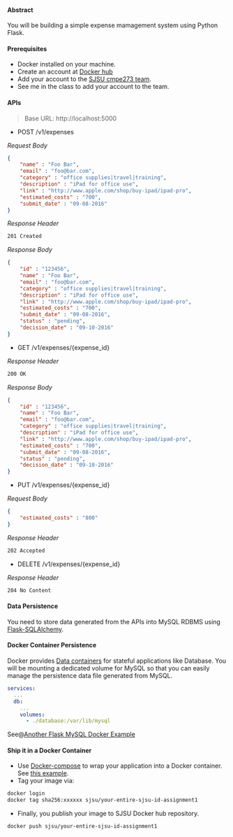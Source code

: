 #### Abstract

You will be building a simple expense mamagement system using Python Flask.

#### Prerequisites
* Docker installed on your machine.
* Create an account at [Docker hub](https://hub.docker.com/)
* Add your account to the [SJSU cmpe273 team](https://hub.docker.com/u/sjsu/dashboard/teams/?team=cmpe273). 
* See me in the class to add your account to the team.

#### APIs

> Base URL: http://localhost:5000

* POST /v1/expenses

_Request Body_

```json
{
    "name" : "Foo Bar",
    "email" : "foo@bar.com",
    "category" : "office supplies|travel|training",
    "description" : "iPad for office use",
    "link" : "http://www.apple.com/shop/buy-ipad/ipad-pro",
    "estimated_costs" : "700",
    "submit_date" : "09-08-2016"
}
```
 
_Response Header_

```sh
201 Created
```

_Response Body_

```json
{
    "id" : "123456",
    "name" : "Foo Bar",
    "email" : "foo@bar.com",
    "category" : "office supplies|travel|training",
    "description" : "iPad for office use",
    "link" : "http://www.apple.com/shop/buy-ipad/ipad-pro",
    "estimated_costs" : "700",
    "submit_date" : "09-08-2016",
    "status" : "pending",
    "decision_date" : "09-10-2016"
}
```

* GET /v1/expenses/{expense_id}

_Response Header_

```sh
200 OK
```

_Response Body_

```json
{
    "id" : "123456",
    "name" : "Foo Bar",
    "email" : "foo@bar.com",
    "category" : "office supplies|travel|training",
    "description" : "iPad for office use",
    "link" : "http://www.apple.com/shop/buy-ipad/ipad-pro",
    "estimated_costs" : "700",
    "submit_date" : "09-08-2016",
    "status" : "pending",
    "decision_date" : "09-10-2016"
}
```

* PUT /v1/expenses/{expense_id}

_Request Body_

```json
{
    "estimated_costs" : "800"
}
```
 
_Response Header_

```sh
202 Accepted
```

* DELETE /v1/expenses/{expense_id}

 _Response Header_

```sh
204 No Content
```

#### Data Persistence

You need to store data generated from the APIs into MySQL RDBMS using [Flask-SQLAlchemy](http://flask-sqlalchemy.pocoo.org/2.1/).


#### Docker Container Persistence

Docker provides [Data containers](https://github.com/geerlingguy/docker-examples/tree/master/flask#persisting-data) for stateful applications like Database. You will be mounting a dedicated volume for MySQL so that you can easily
manage the persistence data file generated from MySQL.

```yml
services:
  ...
  db:
    ...
    volumes:
      - ./database:/var/lib/mysql
```

See@[Another Flask MySQL Docker Example](https://github.com/geerlingguy/docker-examples/tree/master/flask)

#### Ship it in a Docker Container

* Use [Docker-compose](https://docs.docker.com/compose/) to wrap your application into a Docker container. See [this example](https://github.com/aabdulwahed/Docker-Compose/tree/master/Flask-MySQL).
* Tag your image via:

```sh
docker login
docker tag sha256:xxxxxx sjsu/your-entire-sjsu-id-assignment1
```

* Finally, you publish your image to SJSU Docker hub repository.

```sh
docker push sjsu/your-entire-sjsu-id-assignment1
```


